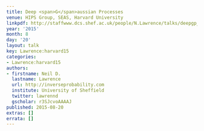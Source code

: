 ```yaml
---
title: Deep <span>G</span>aussian Processes
venue: HIPS Group, SEAS, Harvard University
linkpdf: http://staffwww.dcs.shef.ac.uk/people/N.Lawrence/talks/deepgp_harvard15.pdf
year: '2015'
month: 8
day: '20'
layout: talk
key: Lawrence:harvard15
categories:
- Lawrence:harvard15
authors:
- firstname: Neil D.
  lastname: Lawrence
  url: http://inverseprobability.com
  institute: University of Sheffield
  twitter: lawrennd
  gscholar: r3SJcvoAAAAJ
published: 2015-08-20
extras: []
errata: []
---
```

